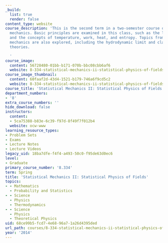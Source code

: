 ```yaml
---
_build:
  list: true
  render: false
content_type: website
course_description: 'This is the second term in a two-semester course on statistical
  mechanics. Basic principles are examined in this class, such as the laws of thermodynamics
  and the concepts of temperature, work, heat, and entropy. Topics from modern statistical
  mechanics are also explored, including the hydrodynamic limit and classical field
  theories.

  '
course_image:
  content: 56728480-01bb-b171-070b-bbc08cbb6af6
  website: 8-334-statistical-mechanics-ii-statistical-physics-of-fields-spring-2014
course_image_thumbnail:
  content: 60faaf2d-43d4-1521-b179-746a6f9cd5c2
  website: 8-334-statistical-mechanics-ii-statistical-physics-of-fields-spring-2014
course_title: 'Statistical Mechanics II: Statistical Physics of Fields'
department_numbers:
- '8'
extra_course_numbers: ''
hide_download: false
instructors:
  content:
  - 5ca75388-b83e-6c39-f97d-8f49f7f012b4
  website: ocw-www
learning_resource_types:
- Problem Sets
- Exams
- Lecture Notes
- Lecture Videos
legacy_uid: 18ba7dfe-f4f4-a493-50c0-f95de63d0ec6
level:
- Graduate
primary_course_number: '8.334'
term: Spring
title: 'Statistical Mechanics II: Statistical Physics of Fields'
topics:
- - Mathematics
  - Probability and Statistics
- - Science
  - Physics
  - Thermodynamics
- - Science
  - Physics
  - Theoretical Physics
uid: 68ce99b5-fcd7-4e68-96a7-1a26d4395ded
url_path: courses/8-334-statistical-mechanics-ii-statistical-physics-of-fields-spring-2014
year: '2014'
---
```

